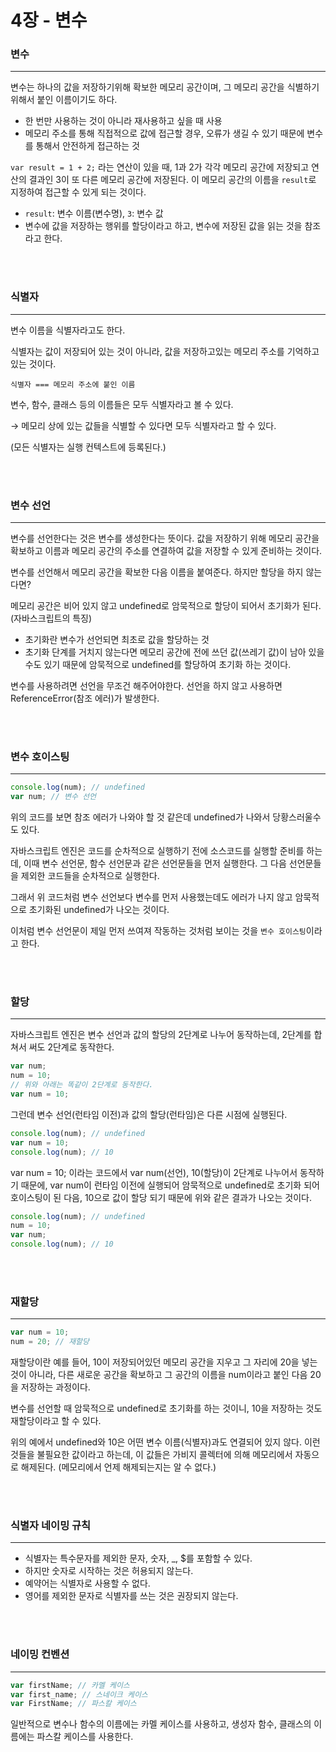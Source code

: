 # 4장 - 변수

### 변수

---

변수는 하나의 값을 저장하기위해 확보한 메모리 공간이며, 그 메모리 공간을 식별하기 위해서 붙인 이름이기도 하다.

- 한 번만 사용하는 것이 아니라 재사용하고 싶을 때 사용
- 메모리 주소를 통해 직접적으로 값에 접근할 경우, 오류가 생길 수 있기 때문에 변수를 통해서 안전하게 접근하는 것

`var result = 1 + 2;` 라는 연산이 있을 때, 1과 2가 각각 메모리 공간에 저장되고 연산의 결과인 3이 또 다른 메모리 공간에 저장된다. 이 메모리 공간의 이름을 `result`로 지정하여 접근할 수 있게 되는 것이다.

- `result`: 변수 이름(변수명), `3`: 변수 값
- 변수에 값을 저장하는 행위를 할당이라고 하고, 변수에 저장된 값을 읽는 것을 참조라고 한다.

<br><br>

### 식별자

---

변수 이름을 식별자라고도 한다.

식별자는 값이 저장되어 있는 것이 아니라, 값을 저장하고있는 메모리 주소를 기억하고 있는 것이다.

`식별자 === 메모리 주소에 붙인 이름`

변수, 함수, 클래스 등의 이름들은 모두 식별자라고 볼 수 있다.

→ 메모리 상에 있는 값들을 식별할 수 있다면 모두 식별자라고 할 수 있다.

(모든 식별자는 실행 컨텍스트에 등록된다.)

<br><br>

### 변수 선언

---

변수를 선언한다는 것은 변수를 생성한다는 뜻이다. 값을 저장하기 위해 메모리 공간을 확보하고 이름과 메모리 공간의 주소를 연결하여 값을 저장할 수 있게 준비하는 것이다.

변수를 선언해서 메모리 공간을 확보한 다음 이름을 붙여준다. 하지만 할당을 하지 않는다면?

메모리 공간은 비어 있지 않고 undefined로 암묵적으로 할당이 되어서 초기화가 된다. (자바스크립트의 특징)

- 초기화란 변수가 선언되면 최초로 값을 할당하는 것
- 초기화 단계를 거치지 않는다면 메모리 공간에 전에 쓰던 값(쓰레기 값)이 남아 있을 수도 있기 때문에 암묵적으로 undefined를 할당하여 초기화 하는 것이다.

변수를 사용하려면 선언을 무조건 해주어야한다. 선언을 하지 않고 사용하면 ReferenceError(참조 에러)가 발생한다.

<br><br>

### 변수 호이스팅

---

```jsx
console.log(num); // undefined
var num; // 변수 선언
```

위의 코드를 보면 참조 에러가 나와야 할 것 같은데 undefined가 나와서 당황스러울수도 있다.

자바스크립트 엔진은 코드를 순차적으로 실행하기 전에 소스코드를 실행할 준비를 하는데, 이때 변수 선언문, 함수 선언문과 같은 선언문들을 먼저 실행한다. 그 다음 선언문들을 제외한 코드들을 순차적으로 실행한다.

그래서 위 코드처럼 변수 선언보다 변수를 먼저 사용했는데도 에러가 나지 않고 암묵적으로 초기화된 undefined가 나오는 것이다.

이처럼 변수 선언문이 제일 먼저 쓰여져 작동하는 것처럼 보이는 것을 `변수 호이스팅`이라고 한다.

<br><br>

### 할당

---

자바스크립트 엔진은 변수 선언과 값의 할당의 2단계로 나누어 동작하는데, 2단계를 합쳐서 써도 2단계로 동작한다.

```jsx
var num;
num = 10;
// 위와 아래는 똑같이 2단계로 동작한다.
var num = 10;
```

그런데 변수 선언(런타임 이전)과 값의 할당(런타임)은 다른 시점에 실행된다.

```jsx
console.log(num); // undefined
var num = 10;
console.log(num); // 10
```

var num = 10; 이라는 코드에서 var num(선언), 10(할당)이 2단계로 나누어서 동작하기 때문에, var num이 런타임 이전에 실행되어 암묵적으로 undefined로 초기화 되어 호이스팅이 된 다음, 10으로 값이 할당 되기 때문에 위와 같은 결과가 나오는 것이다.

```jsx
console.log(num); // undefined
num = 10;
var num;
console.log(num); // 10
```

<br><br>

### 재할당

---

```jsx
var num = 10;
num = 20; // 재할당
```

재할당이란 예를 들어, 10이 저장되어있던 메모리 공간을 지우고 그 자리에 20을 넣는 것이 아니라, 다른 새로운 공간을 확보하고 그 공간의 이름을 num이라고 붙인 다음 20을 저장하는 과정이다.

변수를 선언할 때 암묵적으로 undefined로 초기화를 하는 것이니, 10을 저장하는 것도 재할당이라고 할 수 있다.

위의 예에서 undefined와 10은 어떤 변수 이름(식별자)과도 연결되어 있지 않다. 이런 것들을 불필요한 값이라고 하는데, 이 값들은 가비지 콜렉터에 의해 메모리에서 자동으로 해제된다. (메모리에서 언제 해제되는지는 알 수 없다.)

<br><br>

### 식별자 네이밍 규칙

---

- 식별자는 특수문자를 제외한 문자, 숫자, \_, $를 포함할 수 있다.
- 하지만 숫자로 시작하는 것은 허용되지 않는다.
- 예약어는 식별자로 사용할 수 없다.
- 영어를 제외한 문자로 식별자를 쓰는 것은 권장되지 않는다.

<br><br>

### 네이밍 컨벤션

---

```jsx
var firstName; // 카멜 케이스
var first_name; // 스네이크 케이스
var FirstName; // 파스칼 케이스
```

일반적으로 변수나 함수의 이름에는 카멜 케이스를 사용하고, 생성자 함수, 클래스의 이름에는 파스칼 케이스를 사용한다.
